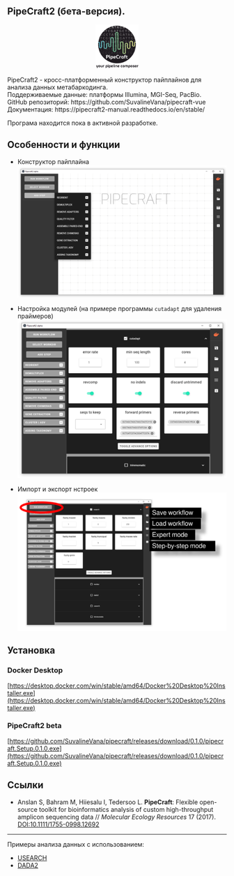 ## PipeCraft2 (бета-версия).
<p align="center"><img src="Images/PipeCraft2_logo.png" width="100" title="PipeCraft2" /><br/></p>
PipeCraft2 - кросс-платформенный конструктор пайплайнов для анализа данных метабаркодинга. <br/>
Поддерживаемые данные: платформы Illumina, MGI-Seq, PacBio. <br/>
GitHub репозиторий: https://github.com/SuvalineVana/pipecraft-vue <br/>
Документация: https://pipecraft2-manual.readthedocs.io/en/stable/ <br/>

Програма находится пока в активной разработке.

## Особенности и функции 

- Конструктор пайплайна<br/>
  <img src="Images/PipeCraft2_modules.png" width="500" title="PipeCraft modules" /><br/>

- Настройка модулей (на примере программы `cutadapt` для удаления праймеров)<br/>
  <img src="Images/PipeCraft2_cutadapt.png" width="500" title="PipeCraft2 - cutadapt module" /><br/>

- Импорт и экспорт нстроек<br/>
  <img src="Images/PipeCraft2_workflow.png " width="650" title="PipeCraft2 - workflows" /><br/>



## Установка

### Docker Desktop
[https://desktop.docker.com/win/stable/amd64/Docker%20Desktop%20Installer.exe](https://desktop.docker.com/win/stable/amd64/Docker%20Desktop%20Installer.exe)

### PipeCraft2 beta
[https://github.com/SuvalineVana/pipecraft/releases/download/0.1.0/pipecraft.Setup.0.1.0.exe](https://github.com/SuvalineVana/pipecraft/releases/download/0.1.0/pipecraft.Setup.0.1.0.exe)


## Ссылки

- Anslan S, Bahram M, Hiiesalu I, Tedersoo L. **PipeCraft**: Flexible open-source toolkit for bioinformatics analysis of custom high-throughput amplicon sequencing data // _Molecular Ecology Resources_ 17 (2017). [DOI:10.1111/1755-0998.12692](https://onlinelibrary.wiley.com/doi/10.1111/1755-0998.12692)


_________________

Примеры анализа данных с использованием:
- [USEARCH](01_USEARCH.md)
- [DADA2](02_DADA2.md)
